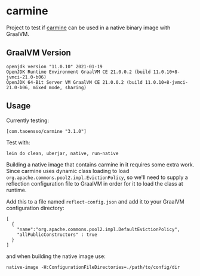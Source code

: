 # carmine

Project to test if [carmine](https://github.com/ptaoussanis/carmine) can be used in a native binary image with GraalVM.

## GraalVM Version
```
openjdk version "11.0.10" 2021-01-19
OpenJDK Runtime Environment GraalVM CE 21.0.0.2 (build 11.0.10+8-jvmci-21.0-b06)
OpenJDK 64-Bit Server VM GraalVM CE 21.0.0.2 (build 11.0.10+8-jvmci-21.0-b06, mixed mode, sharing)
```

## Usage

Currently testing:

    [com.taoensso/carmine "3.1.0"]

Test with:

    lein do clean, uberjar, native, run-native

Building a native image that contains carmine in it requires some extra work. Since carmine uses dynamic class loading to load `org.apache.commons.pool2.impl.EvictionPolicy`, so we'll need to supply a reflection configuration file to GraalVM in order for it to load the class at runtime.

Add this to a file named `reflect-config.json` and add it to your GraalVM configuration directory:
```
[
  {
    "name":"org.apache.commons.pool2.impl.DefaultEvictionPolicy",
    "allPublicConstructors" : true
  }
]
```
and when building the native image use:

`native-image -H:ConfigurationFileDirectories=./path/to/config/dir`
